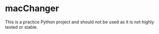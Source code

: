 # macChanger
This is a practice Python project and should not be used as it is not highly tested or stable.

